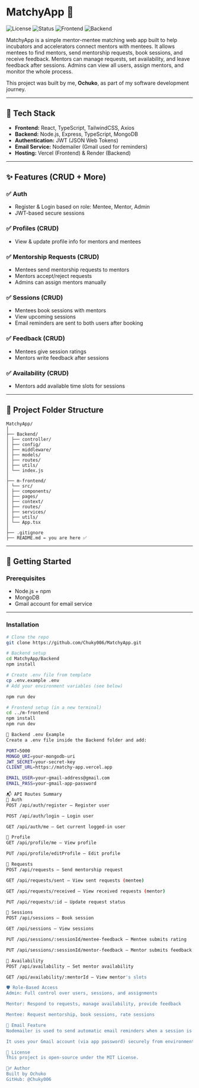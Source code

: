 # MatchyApp 🤝

![License](https://img.shields.io/badge/license-MIT-blue.svg)
![Status](https://img.shields.io/badge/status-active-brightgreen)
![Frontend](https://img.shields.io/badge/frontend-Vercel-black?logo=vercel)
![Backend](https://img.shields.io/badge/backend-Render-blue?logo=render)

MatchyApp is a simple mentor-mentee matching web app built to help incubators and accelerators connect mentors with mentees. It allows mentees to find mentors, send mentorship requests, book sessions, and receive feedback. Mentors can manage requests, set availability, and leave feedback after sessions. Admins can view all users, assign mentors, and monitor the whole process.

This project was built by me, **Ochuko**, as part of my software development journey.

---

## 🔧 Tech Stack

- **Frontend:** React, TypeScript, TailwindCSS, Axios
- **Backend:** Node.js, Express, TypeScript, MongoDB
- **Authentication:** JWT (JSON Web Tokens)
- **Email Service:** Nodemailer (Gmail used for reminders)
- **Hosting:** Vercel (Frontend) & Render (Backend)

---

## ✨ Features (CRUD + More)

### ✅ Auth
- Register & Login based on role: Mentee, Mentor, Admin
- JWT-based secure sessions

### ✅ Profiles (CRUD)
- View & update profile info for mentors and mentees

### ✅ Mentorship Requests (CRUD)
- Mentees send mentorship requests to mentors
- Mentors accept/reject requests
- Admins can assign mentors manually

### ✅ Sessions (CRUD)
- Mentees book sessions with mentors
- View upcoming sessions
- Email reminders are sent to both users after booking

### ✅ Feedback (CRUD)
- Mentees give session ratings
- Mentors write feedback after sessions

### ✅ Availability (CRUD)
- Mentors add available time slots for sessions

---

## 📁 Project Folder Structure

```text
MatchyApp/
│
├── Backend/
│ ├── controller/
│ ├── config/
│ ├── middleware/
│ ├── models/
│ ├── routes/
│ ├── utils/
│ └── index.js
│
├── m-frontend/
│ └── src/
│ ├── components/
│ ├── pages/
│ ├── context/
│ ├── routes/
│ ├── services/
│ ├── utils/
│ └── App.tsx
│
├── .gitignore
├── README.md ← you are here ✅
```

---

## 🚀 Getting Started

### Prerequisites

- Node.js + npm
- MongoDB
- Gmail account for email service

---

### Installation

```bash
# Clone the repo
git clone https://github.com/Chuky006/MatchyApp.git

# Backend setup
cd MatchyApp/Backend
npm install

# Create .env file from template
cp .env.example .env
# Add your environment variables (see below)

npm run dev

# Frontend setup (in a new terminal)
cd ../m-frontend
npm install
npm run dev

🔐 Backend .env Example
Create a .env file inside the Backend folder and add:

PORT=5000
MONGO_URI=your-mongodb-uri
JWT_SECRET=your-secret-key
CLIENT_URL=https://matchy-app.vercel.app

EMAIL_USER=your-gmail-address@gmail.com
EMAIL_PASS=your-gmail-app-password

📬 API Routes Summary
🔑 Auth
POST /api/auth/register – Register user

POST /api/auth/login – Login user

GET /api/auth/me – Get current logged-in user

👤 Profile
GET /api/profile/me – View profile

PUT /api/profile/editProfile – Edit profile

📩 Requests
POST /api/requests – Send mentorship request

GET /api/requests/sent – View sent requests (mentee)

GET /api/requests/received – View received requests (mentor)

PUT /api/requests/:id – Update request status

📅 Sessions
POST /api/sessions – Book session

GET /api/sessions – View sessions

PUT /api/sessions/:sessionId/mentee-feedback – Mentee submits rating

PUT /api/sessions/:sessionId/mentor-feedback – Mentor submits feedback

📆 Availability
POST /api/availability – Set mentor availability

GET /api/availability/:mentorId – View mentor's slots

🛡 Role-Based Access
Admin: Full control over users, sessions, and assignments

Mentor: Respond to requests, manage availability, provide feedback

Mentee: Request mentorship, book sessions, rate sessions

💌 Email Feature
Nodemailer is used to send automatic email reminders when a session is booked.

It uses your Gmail account (via app password) securely from environment variables.

📝 License
This project is open-source under the MIT License.

🙋‍♂️ Author
Built by Ochuko
GitHub: @Chuky006
